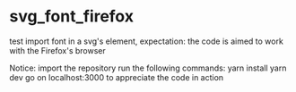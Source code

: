 # svg_font_firefox
test import font in a svg's element, expectation: the code is aimed to work with the Firefox's browser

Notice:
import the repository
run the following commands:
yarn install
yarn dev
go on localhost:3000 to appreciate the code in action
